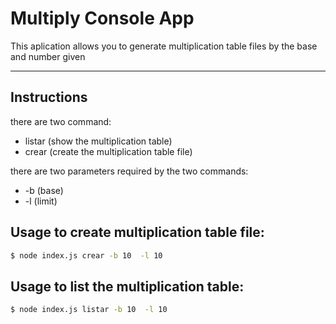 # Multiply Console App

This aplication allows you to generate  multiplication table files by the base and number given

------------

## Instructions 
there are two command: 

  - listar (show the multiplication table) 
  - crear (create the multiplication table file)

there are two parameters required by the two commands:

 - -b (base) 
 - -l (limit)

## Usage to create multiplication table file:

```bash
$ node index.js crear -b 10  -l 10
```

## Usage to list the multiplication table:

```bash
$ node index.js listar -b 10  -l 10
```





